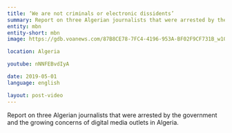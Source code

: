 ```yaml
---
title: ‘We are not criminals or electronic dissidents’
summary: Report on three Algerian journalists that were arrested by the government and the growing concerns of digital media outlets in Algeria.
entity: mbn
entity-short: mbn
image: https://gdb.voanews.com/87B8CE78-7FC4-4196-953A-BF02F9CF731B_w1023.jpg

location: Algeria

youtube: nNNFEBvdIyA

date: 2019-05-01
language: english

layout: post-video
---
```


Report on three Algerian journalists that were arrested by the government and the growing concerns of digital media outlets in Algeria.